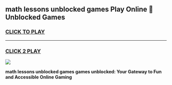 
## math lessons unblocked games Play Online 👋 Unblocked Games
<h3>
<a href="https://premium.freeplayer.one?title=math_lessons_unblocked_games&ref=19F">CLICK TO PLAY</a></h3>
<hr>

<h3>
<a href="https://premium.freeplayer.one?title=math_lessons_unblocked_games&ref=19F">CLICK 2 PLAY</a>
  
</h3>

<a href="https://premium.freeplayer.one?title=math_lessons_unblocked_games&ref=19F"><img src="https://clearcache.store/games.png"></a>


**math lessons unblocked games games unblocked: Your Gateway to Fun and Accessible Online Gaming**
